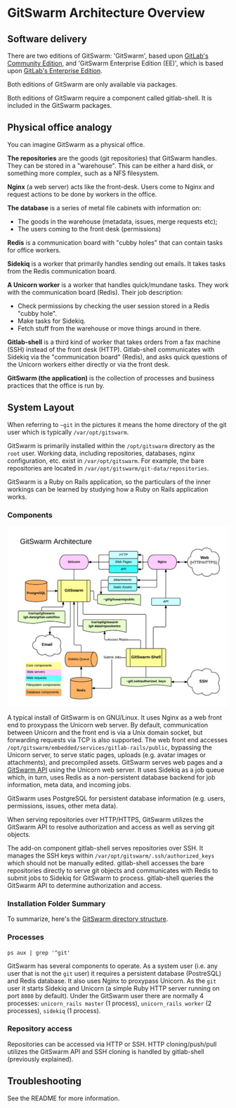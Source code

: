 # GitSwarm Architecture Overview

## Software delivery

There are two editions of GitSwarm: 'GitSwarm', based upon
[GitLab's Community Edition](https://gitlab.com/gitlab-org/gitlab-ce/tree/master),
and 'GitSwarm Enterprise Edition (EE)', which is based upon
[GitLab's Enterprise Edition](https://gitlab.com/gitlab-org/gitlab-ee/tree/master).

Both editions of GitSwarm are only available via packages.

Both editions of GitSwarm require a component called gitlab-shell.
It is included in the GitSwarm packages.

## Physical office analogy

You can imagine GitSwarm as a physical office.

**The repositories** are the goods (git repositories) that GitSwarm
handles. They can be stored in a "warehouse". This can be either a hard
disk, or something more complex, such as a NFS filesystem.

**Nginx** (a web server) acts like the front-desk. Users come to Nginx and
request actions to be done by workers in the office.

**The database** is a series of metal file cabinets with information on:
 - The goods in the warehouse (metadata, issues, merge requests etc);
 - The users coming to the front desk (permissions)

**Redis** is a communication board with "cubby holes" that can contain
tasks for office workers.

**Sidekiq** is a worker that primarily handles sending out emails. It takes
tasks from the Redis communication board.

**A Unicorn worker** is a worker that handles quick/mundane tasks. They
work with the communication board (Redis). Their job description:
 - Check permissions by checking the user session stored in a Redis "cubby
   hole".
 - Make tasks for Sidekiq.
 - Fetch stuff from the warehouse or move things around in there.

**Gitlab-shell** is a third kind of worker that takes orders from a fax
machine (SSH) instead of the front desk (HTTP). Gitlab-shell communicates
with Sidekiq via the "communication board" (Redis), and asks quick
questions of the Unicorn workers either directly or via the front desk.

**GitSwarm (the application)** is the collection of processes and business
practices that the office is run by.

## System Layout

When referring to `~git` in the pictures it means the home directory of the
git user which is typically `/var/opt/gitswarm`.

GitSwarm is primarily installed within the `/opt/gitswarm` directory as the
`root` user. Working data, including repositories, databases, nginx
configuration, etc. exist in `/var/opt/gitswarm`. For example, the bare
repositories are located in `/var/opt/gitswarm/git-data/repositories`.

GitSwarm is a Ruby on Rails application, so the particulars of the inner
workings can be learned by studying how a Ruby on Rails application works.

### Components

![GitSwarm Diagram Overview](gitswarm_diagram_overview.png)

A typical install of GitSwarm is on GNU/Linux. It uses Nginx as a web front
end to proxypass the Unicorn web server. By default, communication between
Unicorn and the front end is via a Unix domain socket, but forwarding
requests via TCP is also supported. The web front end accesses
`/opt/gitswarm/embedded/services/gitlab-rails/public`, bypassing the
Unicorn server, to serve static pages, uploads (e.g. avatar images or
attachments), and precompiled assets. GitSwarm serves web pages and a
[GitSwarm API](../api/README.md) using the Unicorn web server. It uses
Sidekiq as a job queue which, in turn, uses Redis as a non-persistent
database backend for job information, meta data, and incoming jobs.

GitSwarm uses PostgreSQL for persistent database information (e.g. users,
permissions, issues, other meta data).

When serving repositories over HTTP/HTTPS, GitSwarm utilizes the GitSwarm
API to resolve authorization and access as well as serving git objects.

The add-on component gitlab-shell serves repositories over SSH. It manages
the SSH keys within `/var/opt/gitswarm/.ssh/authorized_keys` which should
not be manually edited. gitlab-shell accesses the bare repositories
directly to serve git objects and communicates with Redis to submit jobs to
Sidekiq for GitSwarm to process. gitlab-shell queries the GitSwarm API to
determine authorization and access.

### Installation Folder Summary

To summarize, here's the [GitSwarm directory structure](../install/structure.md).

### Processes

    ps aux | grep '^git'

GitSwarm has several components to operate. As a system user (i.e. any user
that is not the `git` user) it requires a persistent database (PostreSQL)
and Redis database. It also uses Nginx to proxypass Unicorn. As the `git`
user it starts Sidekiq and Unicorn (a simple Ruby HTTP server running on
port `8080` by default). Under the GitSwarm user there are normally 4
processes: `unicorn_rails master` (1 process), `unicorn_rails worker` (2
processes), `sidekiq` (1 process).

### Repository access

Repositories can be accessed via HTTP or SSH. HTTP cloning/push/pull
utilizes the GitSwarm API and SSH cloning is handled by gitlab-shell
(previously explained).

## Troubleshooting

See the README for more information.
